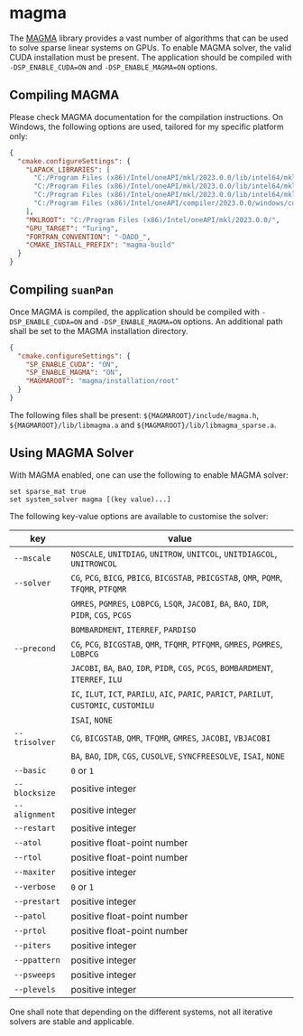 # magma

The [MAGMA](https://icl.utk.edu/magma/) library provides a vast number of algorithms that can be used to solve sparse
linear systems on GPUs. To enable MAGMA solver, the valid CUDA installation must be present. The application should be
compiled with `-DSP_ENABLE_CUDA=ON` and `-DSP_ENABLE_MAGMA=ON` options.

## Compiling MAGMA

Please check MAGMA documentation for the compilation instructions. On Windows, the following options are used, tailored
for my specific platform only:

```json
{
  "cmake.configureSettings": {
    "LAPACK_LIBRARIES": [
      "C:/Program Files (x86)/Intel/oneAPI/mkl/2023.0.0/lib/intel64/mkl_intel_lp64.lib",
      "C:/Program Files (x86)/Intel/oneAPI/mkl/2023.0.0/lib/intel64/mkl_intel_thread.lib",
      "C:/Program Files (x86)/Intel/oneAPI/mkl/2023.0.0/lib/intel64/mkl_core.lib",
      "C:/Program Files (x86)/Intel/oneAPI/compiler/2023.0.0/windows/compiler/lib/intel64_win/libiomp5md.lib"
    ],
    "MKLROOT": "C:/Program Files (x86)/Intel/oneAPI/mkl/2023.0.0/",
    "GPU_TARGET": "Turing",
    "FORTRAN_CONVENTION": "-DADD_",
    "CMAKE_INSTALL_PREFIX": "magma-build"
  }
}
```

## Compiling `suanPan`

Once MAGMA is compiled, the application should be compiled with `-DSP_ENABLE_CUDA=ON` and `-DSP_ENABLE_MAGMA=ON` options.
An additional path shall be set to the MAGMA installation directory.

```json
{
  "cmake.configureSettings": {
    "SP_ENABLE_CUDA": "ON",
    "SP_ENABLE_MAGMA": "ON",
    "MAGMAROOT": "magma/installation/root"
  }
}
```

The following files shall be present: `${MAGMAROOT}/include/magma.h`, `${MAGMAROOT}/lib/libmagma.a`
and `${MAGMAROOT}/lib/libmagma_sparse.a`.

## Using MAGMA Solver

With MAGMA enabled, one can use the following to enable MAGMA solver:

```text
set sparse_mat true
set system_solver magma [(key value)...] 
```

The following key-value options are available to customise the solver:

| key           | value                                                                                       |
|---------------|---------------------------------------------------------------------------------------------|
| `--mscale`    | `NOSCALE`, `UNITDIAG`, `UNITROW`, `UNITCOL`, `UNITDIAGCOL`, `UNITROWCOL`                    |
| `--solver`    | `CG`, `PCG`, `BICG`, `PBICG`, `BICGSTAB`, `PBICGSTAB`, `QMR`, `PQMR`, `TFQMR`, `PTFQMR`     |
|               | `GMRES`, `PGMRES`, `LOBPCG`, `LSQR`, `JACOBI`, `BA`, `BAO`, `IDR`, `PIDR`, `CGS`, `PCGS`    |
|               | `BOMBARDMENT`, `ITERREF`, `PARDISO`                                                         |
| `--precond`   | `CG`, `PCG`, `BICGSTAB`, `QMR`, `TFQMR`, `PTFQMR`, `GMRES`, `PGMRES`, `LOBPCG`              |
|               | `JACOBI`, `BA`, `BAO`, `IDR`, `PIDR`, `CGS`, `PCGS`, `BOMBARDMENT`, `ITERREF`, `ILU`        |
|               | `IC`, `ILUT`, `ICT`, `PARILU`, `AIC`, `PARIC`, `PARICT`, `PARILUT`, `CUSTOMIC`, `CUSTOMILU` |
|               | `ISAI`, `NONE`                                                                              |
| `--trisolver` | `CG`, `BICGSTAB`, `QMR`, `TFQMR`, `GMRES`, `JACOBI`, `VBJACOBI`                             |
|               | `BA`, `BAO`, `IDR`, `CGS`, `CUSOLVE`, `SYNCFREESOLVE`, `ISAI`, `NONE`                       |
| `--basic`     | `0` or `1`                                                                                  |
| `--blocksize` | positive integer                                                                            |
| `--alignment` | positive integer                                                                            |
| `--restart`   | positive integer                                                                            |
| `--atol`      | positive float-point number                                                                 |
| `--rtol`      | positive float-point number                                                                 |
| `--maxiter`   | positive integer                                                                            |
| `--verbose`   | `0` or `1`                                                                                  |
| `--prestart`  | positive integer                                                                            |
| `--patol`     | positive float-point number                                                                 |
| `--prtol`     | positive float-point number                                                                 |
| `--piters`    | positive integer                                                                            |
| `--ppattern`  | positive integer                                                                            |
| `--psweeps`   | positive integer                                                                            |
| `--plevels`   | positive integer                                                                            |

One shall note that depending on the different systems, not all iterative solvers are stable and applicable.
